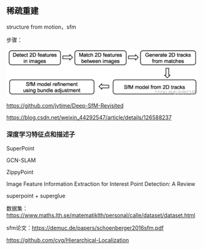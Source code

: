 ## 稀疏重建

structure from motion，sfm

步骤：

![alt text](image.png)

https://github.com/jytime/Deep-SfM-Revisited

https://blog.csdn.net/weixin_44292547/article/details/126588237

### 深度学习特征点和描述子

SuperPoint

GCN-SLAM

ZippyPoint

Image Feature Information Extraction for Interest Point Detection: A Review

superpoint + superglue

数据集：https://www.maths.lth.se/matematiklth/personal/calle/dataset/dataset.html

sfm论文：https://demuc.de/papers/schoenberger2016sfm.pdf


https://github.com/cvg/Hierarchical-Localization




